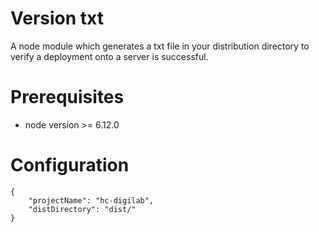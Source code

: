 # Version txt

A node module which generates a txt file in your distribution directory
to verify a deployment onto a server is successful.

# Prerequisites
- node version >= 6.12.0

# Configuration
    {
        "projectName": "hc-digilab",
        "distDirectory": "dist/"
    }